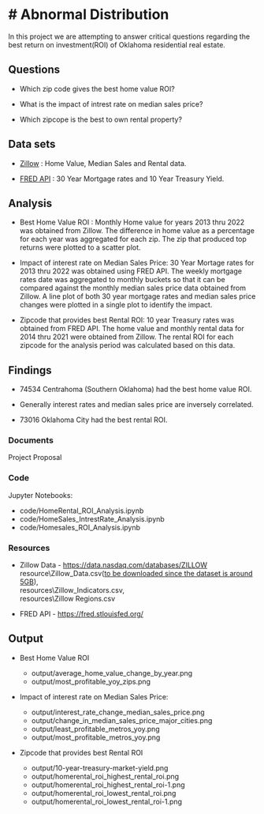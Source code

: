 # # Abnormal Distribution

In this project we are attempting to answer critical questions regarding the best return on investment(ROI) of Oklahoma residential real estate.

## Questions

* Which zip code gives the best home value ROI?

* What is the impact of intrest rate on median sales price?

* Which zipcope is the best to own rental property? 

## Data sets 

* [Zillow](https://data.nasdaq.com/databases/ZILLOW) : Home Value, Median Sales and Rental data.
  
* [FRED API](https://fred.stlouisfed.org/) : 30 Year Mortgage rates and 10 Year Treasury Yield.

## Analysis
* Best Home Value ROI : Monthly Home value for years 2013 thru 2022 was obtained from Zillow. The difference in home value as a percentage for each year was aggregated for each zip. The zip that produced top returns were plotted to a scatter plot.

* Impact of interest rate on Median Sales Price: 30 Year Mortage rates for 2013 thru 2022 was obtained using FRED API. The weekly mortgage rates date was aggregated to monthly buckets so that it can be compared against the monthly median sales price data obtained from Zillow. A line plot of both 30 year mortgage rates and median sales price changes were plotted in a single plot to identify the impact.

* Zipcode that provides best Rental ROI: 10 year Treasury rates was obtained from FRED API. The home value and monthly rental data for 2014 thru 2021 were obtained from Zillow. The rental ROI for each zipcode for the analysis period was calculated based on this data.

## Findings

* 74534 Centrahoma (Southern Oklahoma) had the best home value ROI.

* Generally interest rates and median sales price are inversely correlated.

* 73016 Oklahoma City had the best rental ROI.
  
### Documents

Project Proposal 

### Code

Jupyter Notebooks: 
* code/HomeRental_ROI_Analysis.ipynb 
* code/HomeSales_IntrestRate_Analysis.ipynb 
* code/Homesales_ROI_Analysis.ipynb

### Resources

* Zillow Data - https://data.nasdaq.com/databases/ZILLOW \
  resource\Zillow_Data.csv(<ins>to be downloaded since the dataset is around 5GB</ins>),\
  resources\Zillow_Indicators.csv,\
  resources\Zillow Regions.csv

* FRED API - https://fred.stlouisfed.org/

## Output

* Best Home Value ROI
  * output/average_home_value_change_by_year.png
  * output/most_profitable_yoy_zips.png

* Impact of interest rate on Median Sales Price: 
  * output/interest_rate_change_median_sales_price.png
  * output/change_in_median_sales_price_major_cities.png
  * output/least_profitable_metros_yoy.png
  * output/most_profitable_metros_yoy.png

* Zipcode that provides best Rental ROI
  * output/10-year-treasury-market-yield.png
  * output/homerental_roi_highest_rental_roi.png
  * output/homerental_roi_highest_rental_roi-1.png
  * output/homerental_roi_lowest_rental_roi.png
  * output/homerental_roi_lowest_rental_roi-1.png
  
  



